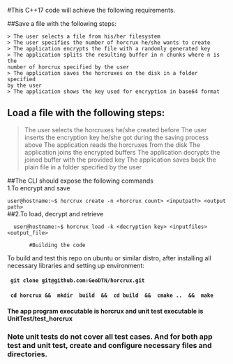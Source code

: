 #This C++17 code will achieve the following requirements.

##Save a file with the following steps:
```
> The user selects a file from his/her filesystem
> The user specifies the number of horcrux he/she wants to create
> The application encrypts the file with a randomly generated key
> The application splits the resulting buffer in n chunks where n is the
number of horcrux specified by the user
> The application saves the horcruxes on the disk in a folder specified
by the user
> The application shows the key used for encryption in base64 format
```
## Load a file with the following steps:
> The user selects the horcruxes he/she created before
> The user inserts the encryption key he/she got during the saving
process above
> The application reads the horcruxes from the disk
> The application joins the encrypted buffers
> The application decrypts the joined buffer with the provided key
> The application saves back the plain file in a folder specified by the
user

##The CLI should expose the following commands\
                1.To encrypt and save

``` user@hostname:~$ horcrux create -n <horcrux count> <inputpath> <output path> ```\
                ##2.To load, decrypt and retrieve
  
```  user@hostname:~$ horcrux load -k <decryption key> <inputfiles> <output_file>```

           #Building the code
To build and test this repo on ubuntu or similar distro, after installing all necessary libraries and setting up environment:
#### ``` git clone git@github.com:GeoDTN/horcrux.git```
#### ``` cd horcrux &&  mkdir  build  &&  cd build  &&  cmake ..  &&  make```
#### The app program executable is horcrux and unit test executable is  UnitTest/test_horcrux
### Note unit tests do not cover all test cases. And for  both app test and unit test, create and configure necessary files and directories.
